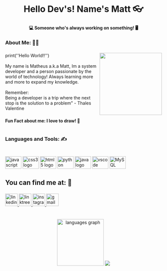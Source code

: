 <h1 align="center">Hello Dev's! Name's Matt 👓</h1>

###

<h4 align="center">💻 Someone who's always working on something! 🖥</h4>

###

<h3 align="left">About Me: 🙍‍♂️</h3>

###

<img align="right" height="200" src="https://i.pinimg.com/originals/48/2f/f3/482ff37c43387b76de1161edb4d04977.gif"  />

###

<p align="left">print(''Hello World!!'') <br><br>My name is Matheus a.k.a Matt, Im a system developer and a person passionate by the world of technology! Always learning more and more to expand my knowledge.<br><br>Remember:<br>Being a developer is a trip where the next stop is the solution to a problem" - Thales Valentine</p>

###

<h4 align="left">Fun Fact about me: I love to draw! 🎨</h4>

###

<h1 align="left"></h1>

###

<h3 align="left">Languages and Tools: ✍</h3>

###

<br clear="both">

<div align="left">
  <img src="https://cdn.jsdelivr.net/gh/devicons/devicon/icons/javascript/javascript-original.svg" height="40" width="52" alt="javascript logo"  />
  <img src="https://cdn.jsdelivr.net/gh/devicons/devicon/icons/css3/css3-original.svg" height="40" width="52" alt="css3 logo"  />
  <img src="https://cdn.jsdelivr.net/gh/devicons/devicon/icons/html5/html5-original.svg" height="40" width="52" alt="html5 logo"  />
  <img src="https://cdn.jsdelivr.net/gh/devicons/devicon/icons/python/python-original.svg" height="40" width="52" alt="python logo"  />
  <img src="https://cdn.jsdelivr.net/gh/devicons/devicon/icons/java/java-original.svg" height="40" width="52" alt="java logo"  />
  <img src="https://cdn.jsdelivr.net/gh/devicons/devicon/icons/vscode/vscode-original.svg" height="40" width="52" alt="vscode logo"  />
  <img src="https://www.freepnglogos.com/uploads/logo-mysql-png/logo-mysql-mysql-logo-png-images-are-download-crazypng-21.png" height="40" width="52" alt="MySQL"  />
</div>

###

<h2 align="left">You can find me at: 📱</h2>

###

<div align="left">
  <a href="https://www.linkedin.com/in/matheus-willians-549778223/" target="_blank">
    <img src="https://img.shields.io/static/v1?message=LinkedIn&logo=linkedin&label=My&color=0077B5&logoColor=white&labelColor=000&style=for-the-badge" height="40" alt="linkedin logo"  />
  </a>
  <a href="https://linktr.ee/manomatt" target="_blank">
    <img src="https://img.shields.io/static/v1?message=Linktree&logo=linktree&label=my&color=00796B&logoColor=&labelColor=000000&style=for-the-badge" height="40" alt="linktree logo"  />
  </a>
  <a href="https://www.instagram.com/mano_matt/" target="_blank">
    <img src="https://img.shields.io/static/v1?message=Instagram&logo=instagram&label=Social&color=E4405F&logoColor=white&labelColor=000000&style=for-the-badge" height="40" alt="instagram logo"  />
  </a>
  </a>
  <img src="https://img.shields.io/static/v1?message=contatomatheuswilliansbr@gmail.com&logo=gmail&label=How to reach me:&color=FF0004&logoColor=black&labelColor=FFFFFF&style=for-the-badge" height="40" alt="gmail logo"  />
</div>

###

<h1 align="left"></h1>

###

<div align="center">
  <img src="https://github-readme-stats.vercel.app/api/top-langs?locale=en&hide_title=false&layout=compact&card_width=320&langs_count=5&theme=outrun&hide_border=false&username=MattWillians" height="150" alt="languages graph"  />
  <img src="https://github-readme-stats.vercel.app/api?hide_title=false&hide_rank=false&show_icons=true&include_all_commits=true&count_private=true&disable_animations=false&theme=outrun&locale=en&hide_border=false&custom_title=My%20GITHUB%20Stats!&username=MattWillians" />
</div>

###

<h1 align="left"></h1>
